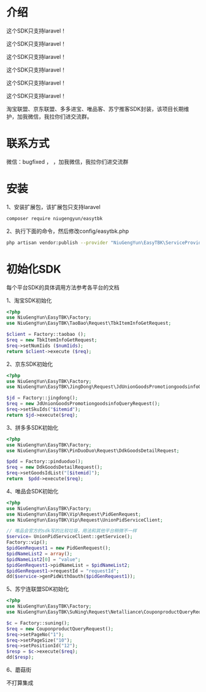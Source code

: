 # 介绍

这个SDK只支持laravel！

这个SDK只支持laravel！

这个SDK只支持laravel！

这个SDK只支持laravel！

这个SDK只支持laravel！

这个SDK只支持laravel！


淘宝联盟、京东联盟、多多进宝、唯品客、苏宁推客SDK封装，该项目长期维护，加我微信，我拉你们进交流群。

# 联系方式
微信：bugfixed ， ，加我微信，我拉你们进交流群

# 安装
1、安装扩展包，该扩展包只支持laravel

```bash
composer require niugengyun/easytbk
```


2、执行下面的命令，然后修改config/easytbk.php

```bash
php artisan vendor:publish --provider "NiuGengYun\EasyTBK\ServiceProvider"
```

# 初始化SDK
每个平台SDK的具体调用方法参考各平台的文档

1、淘宝SDK初始化

```php
<?php
use NiuGengYun\EasyTBK\Factory;
use NiuGengYun\EasyTBK\TaoBao\Request\TbkItemInfoGetRequest;

$client = Factory::taobao ();
$req = new TbkItemInfoGetRequest;
$req->setNumIids ($numIids);
return $client->execute ($req);
```

2、京东SDK初始化
```php
<?php
use NiuGengYun\EasyTBK\Factory;
use NiuGengYun\EasyTBK\JingDong\Request\JdUnionGoodsPromotiongoodsinfoQueryRequest;

$jd = Factory::jingdong();
$req = new JdUnionGoodsPromotiongoodsinfoQueryRequest();
$req->setSkuIds("$itemid");
return $jd->execute($req);
```

3、拼多多SDK初始化
```php
<?php
use NiuGengYun\EasyTBK\Factory;
use NiuGengYun\EasyTBK\PinDuoDuo\Request\DdkGoodsDetailRequest;

$pdd = Factory::pinduoduo();
$req = new DdkGoodsDetailRequest();
$req->setGoodsIdList("[$itemid]");
return  $pdd->execute($req);
```

4、唯品会SDK初始化
```php
<?php
use NiuGengYun\EasyTBK\Factory;
use NiuGengYun\EasyTBK\Vip\Request\PidGenRequest;
use NiuGengYun\EasyTBK\Vip\Request\UnionPidServiceClient;

// 唯品会官方的sdk写的比较垃圾，用法和其他平台稍微不一样
$service= UnionPidServiceClient::getService();
Factory::vip();
$pidGenRequest1 = new PidGenRequest();
$pidNameList2 = array();
$pidNameList2[0] = "value";
$pidGenRequest1->pidNameList = $pidNameList2;
$pidGenRequest1->requestId = "requestId";
dd($service->genPidWithOauth($pidGenRequest1));
```

5、苏宁连联盟SDK初始化
```php
<?php
use NiuGengYun\EasyTBK\Factory;
use NiuGengYun\EasyTBK\SuNing\Request\Netalliance\CouponproductQueryRequest;

$c = Factory::suning();
$req = new CouponproductQueryRequest();
$req->setPageNo("1");
$req->setPageSize("10");
$req->setPositionId("12");
$resp = $c->execute($req);
dd($resp);
```

6、蘑菇街

不打算集成
